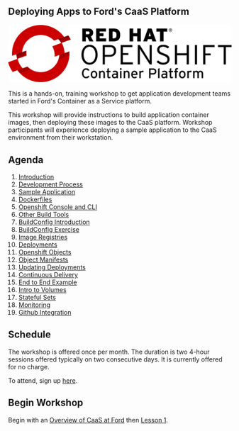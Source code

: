 ## Deploying Apps to Ford's CaaS Platform

![OpenShift Logo](images/OpenShift_Logo.svg)

This is a hands-on, training workshop to get application development teams started in Ford's Container as a Service platform.

This workshop will provide instructions to build application container images, then deploying these images to the CaaS platform. Workshop participants will experience deploying a sample application to the CaaS environment from their workstation.

## Agenda

1. [Introduction](./lessons/01-introduction.md)
1. [Development Process](./lessons/02-development-workflow.md)
1. [Sample Application](./lessons/03-application.md)
1. [Dockerfiles](./lessons/04-dockerfiles.md)
1. [Openshift Console and CLI](./lessons/05-openshift-console.md)
1. [Other Build Tools](./lessons/06-buildtools.md)
1. [BuildConfig Introduction](./lessons/07-buildintro.md)
1. [BuildConfig Exercise](./lessons/08-buildconfig-exercise.md)
1. [Image Registries](./lessons/09-image-registries.md)
1. [Deployments](./lessons/10-deployment.md)
1. [Openshift Objects](./lessons/11-objects.md)
1. [Object Manifests](./lessons/12-objectmanifest.md)
1. [Updating Deployments](./lessons/13-deploymentchange.md)
1. [Continuous Delivery](./lessons/14-contdeploy.md)
1. [End to End Example](./lessons/15-endtoend.md)
1. [Intro to Volumes](./lessons/16-volumesintro.md)
1. [Stateful Sets](./lessons/17-statefulset.md)
1. [Monitoring](./lessons/18-monitoring.md)
1. [Github Integration](./lessons/19-contint.md)

## Schedule

The workshop is offered once per month. The duration is two 4-hour sessions offered typically on two consecutive days. It is currently offered for no charge.

To attend, sign up [here](https://azureford.sharepoint.com/sites/SDE/SitePages/TrainMe.aspx).

## Begin Workshop

Begin with an [Overview of CaaS at Ford](https://azureford.sharepoint.com/sites/SDE/_layouts/15/search.aspx/siteall?q=CaaS) then [Lesson 1](./lessons/01-introduction.md).
